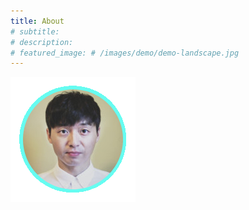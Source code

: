 ```yaml
---
title: About
# subtitle: 
# description: 
# featured_image: # /images/demo/demo-landscape.jpg
---
```


![](images/profile/circle_profile1.png)

<!-- ## Features

Index is packed with powerful features to showcase your work:

* Beautiful, minimal design
* Fixed sidebar menu
* Two-column masonry grid layout
* Responsive – works perfectly on all devices
* Portfolio post type
* Blog with pagination
* Sleek Ajax navigation and page transitions
* Unique 'gallery' feature for image grids and carousels
* Built-in contact form with Formspree integration
* Full markdown support and code highlighting
* Social media icons
* Fast page rendering
* Built with SEO best practices in mind
* Customize everything – colors, spacing, fonts, sizes etc. – via a simple settings file
* Works with GitHub Pages
* Updated and supported by the developers  -->
